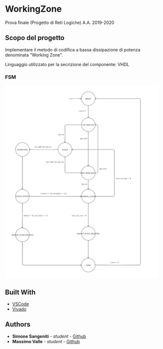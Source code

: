# WorkingZone
 Prova finale (Progetto di Reti Logiche) A.A. 2019-2020

## Scopo del progetto 
Implementare il metodo di codifica a bassa dissipazione di potenza denominata 
“Working Zone”.

Linguaggio utilizzato per la secrizione del componente: VHDL


### FSM

![alt text](https://github.com/Sn4k3ss/WorkingZone/blob/main/Documantation/FSM.png)


## Built With

* [VSCode](https://code.visualstudio.com/) 
* [Vivado](https://www.xilinx.com/products/design-tools/vivado.html) 


## Authors

* **Simone Sangeniti** - *student* - [Github](https://github.com/Sn4k3ss)
* **Massimo Valle** - *student* - [Github](https://github.com/MassimoValle)
